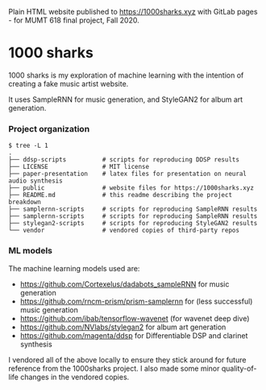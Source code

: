 Plain HTML website published to https://1000sharks.xyz with GitLab pages - for MUMT 618 final project, Fall 2020.

# 1000 sharks

1000 sharks is my exploration of machine learning with the intention of creating a fake music artist website.

It uses SampleRNN for music generation, and StyleGAN2 for album art generation.

### Project organization

```
$ tree -L 1
.
├── ddsp-scripts          # scripts for reproducing DDSP results
├── LICENSE               # MIT license
├── paper-presentation    # latex files for presentation on neural audio synthesis
├── public                # website files for https://1000sharks.xyz
├── README.md             # this readme describing the project breakdown
├── samplernn-scripts     # scripts for reproducing SampleRNN results
├── samplernn-scripts     # scripts for reproducing SampleRNN results
├── stylegan2-scripts     # scripts for reproducing StyleGAN2 results
└── vendor                # vendored copies of third-party repos
```

### ML models

The machine learning models used are:
* https://github.com/Cortexelus/dadabots_sampleRNN for music generation
* https://github.com/rncm-prism/prism-samplernn for (less successful) music generation
* https://github.com/ibab/tensorflow-wavenet (for wavenet deep dive)
* https://github.com/NVlabs/stylegan2 for album art generation
* https://github.com/magenta/ddsp for Differentiable DSP and clarinet synthesis

I vendored all of the above locally to ensure they stick around for future reference from the 1000sharks project. I also made some minor quality-of-life changes in the vendored copies.
